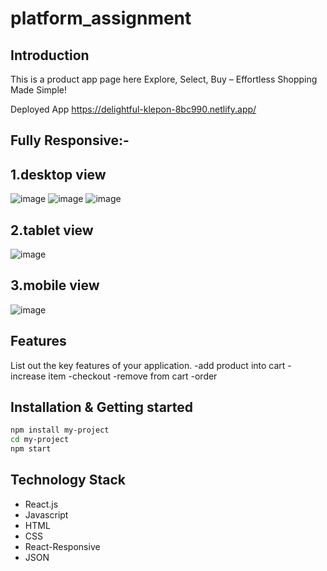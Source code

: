 # platform_assignment

## Introduction
This is a product app page here Explore, Select, Buy – Effortless Shopping Made Simple!

Deployed App
https://delightful-klepon-8bc990.netlify.app/
## Fully Responsive:-
## 1.desktop view
![image](https://github.com/ruchipriya1009/platform_assignment/assets/105973023/028e1ee8-4231-421a-930f-b8190e8fd356)
![image](https://github.com/ruchipriya1009/platform_assignment/assets/105973023/ff8dacf1-a9c6-4224-86a0-eabcf4004773)
![image](https://github.com/ruchipriya1009/platform_assignment/assets/105973023/36adbd14-a34a-4366-bfa3-d28ba72bdb2d)




## 2.tablet view
![image](https://github.com/ruchipriya1009/platform_assignment/assets/105973023/278596e5-aa03-4d42-8401-61ca0eb8065a)



## 3.mobile view
![image](https://github.com/ruchipriya1009/platform_assignment/assets/105973023/52d90877-5e78-48c6-880d-8c7108abae2b)



## Features
List out the key features of your application.
-add product into cart
-increase item
-checkout
-remove from cart
-order

  

## Installation & Getting started

```bash
npm install my-project
cd my-project
npm start
```


## Technology Stack
- React.js
- Javascript
- HTML
- CSS
- React-Responsive
- JSON
